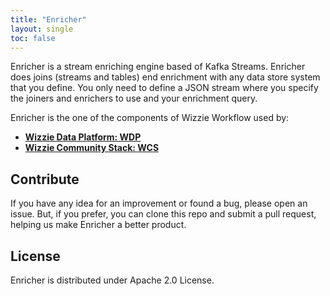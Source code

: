 ```yaml
---
title: "Enricher"
layout: single
toc: false
---
```


Enricher is a stream enriching engine based of Kafka Streams. Enricher does joins (streams and tables) end enrichment with any data store system that you define. You only need to define a JSON stream where you specify the joiners and enrichers to use and your enrichment query.

Enricher is the one of the components of Wizzie Workflow used by:

* **[Wizzie Data Platform: WDP](https://wizzie.io/what-is-wizzie/#platform)**
* **[Wizzie Community Stack: WCS](https://github.com/wizzie-io/community-stack)**

## Contribute
If you have any idea for an improvement or found a bug, please open an issue. But, if you prefer, you can clone this repo and submit a pull request, helping us make Enricher a better product.

## License
Enricher is distributed under Apache 2.0 License.

